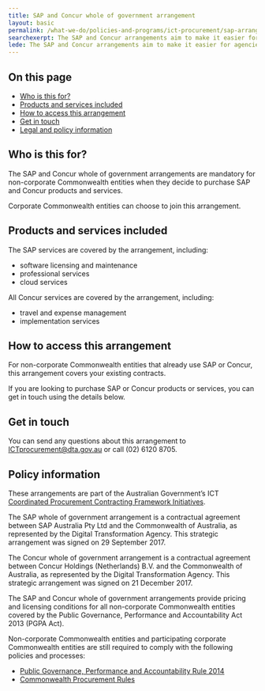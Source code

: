 ```yaml
---
title: SAP and Concur whole of government arrangement
layout: basic
permalink: /what-we-do/policies-and-programs/ict-procurement/sap-arrangement/
searchexerpt: The SAP and Concur arrangements aim to make it easier for agencies to purchase SAP and Concur products and services.
lede: The SAP and Concur arrangements aim to make it easier for agencies to purchase SAP and Concur products and services.
---
```



<nav class="index-links">
  <h2>On this page</h2>
  <ul>
    <li>
      <a href="#who-is-this-for">
        Who is this for?
      </a>
    </li>
    <li>
      <a href="#products-and-services-included">
        Products and services included
      </a>
    </li>
    <li>
      <a href="#how-to-access-this-arrangement">
        How to access this arrangement
      </a>
    </li>
    <li>
      <a href="#get-in-touch">
        Get in touch
      </a>
    </li>
    <li>
      <a href="#policy-information">
        Legal and policy information
      </a>
    </li>
  </ul>
</nav>

## Who is this for?

The SAP and Concur whole of government arrangements are mandatory for non-corporate Commonwealth entities when they decide to purchase SAP and Concur products and services.

Corporate Commonwealth entities can choose to join this arrangement.

## Products and services included

The SAP services are covered by the arrangement, including:

- software licensing and maintenance
- professional services
- cloud services

All Concur services are covered by the arrangement, including:

- travel and expense management
- implementation services

## How to access this arrangement

For non-corporate Commonwealth entities that already use SAP or Concur, this arrangement covers your existing contracts.

If you are looking to purchase SAP or Concur products or services, you can get in touch using the details below.

## Get in touch

You can send any questions about this arrangement to [ICTprocurement@dta.gov.au](mailto:ICTprocurement@dta.gov.au) or call (02) 6120 8705.

## Policy information

These arrangements are part of the Australian Government’s ICT [Coordinated Procurement Contracting Framework Initiatives](http://www.finance.gov.au/procurement/wog-procurement/).

The SAP whole of government arrangement is a contractual agreement between SAP Australia Pty Ltd and the Commonwealth of Australia, as represented by the Digital Transformation Agency. This strategic arrangement was signed on 29 September 2017.

The Concur whole of government arrangement is a contractual agreement between Concur Holdings (Netherlands) B.V. and the Commonwealth of Australia, as represented by the Digital Transformation Agency. This strategic arrangement was signed on 21 December 2017.

The SAP and Concur whole of government arrangements provide pricing and licensing conditions for all non-corporate Commonwealth entities covered by the Public Governance, Performance and Accountability Act 2013 (PGPA Act).

Non-corporate Commonwealth entities and participating corporate Commonwealth entities are still required to comply with the following policies and processes:

- [Public Governance, Performance and Accountability Rule 2014](http://finance.gov.au/resource-management/pgpa-rule/)
- [Commonwealth Procurement Rules](https://www.finance.gov.au/procurement/procurement-policy-and-guidance/commonwealth-procurement-rules/)
